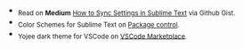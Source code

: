 
+ <sub>Read on **Medium** [How to Sync Settings in Sublime Text](https://luxelego.medium.com/how-to-sync-your-sublime-text-settings-on-github-gist-3431aae118ae) via Github Gist.</sub>
+ <sub>Color Schemes for Sublime Text on [Package control](https://packagecontrol.io/browse/authors/luxelego).</sub>
+ <sub>Yojee dark theme for VSCode on [VSCode Marketplace](https://marketplace.visualstudio.com/items?itemName=Yoko-Luxelego.yojee).</sub>
